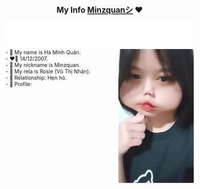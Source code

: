 <div align="center">
<h2>My Info <a href="www.facebook.com/minzquan">Minzquanシ</a> ❤</h1>
<img src="./info.svg"/>
</div>
<div>
<img align="right" src="./love.jpg" width="40%" height="auto"/>
-   🌸 My name is Hà Minh Quân.</br>
-   ❤️‍🔥 14/12/2007.</br> 
-   💬 My nickname is Minzquan.</br> 
-   💬 My rela is Rosie (Vũ Thị Nhàn).</br> 
-   💓 Relationship: Hẹn hò.</br> 
-   🌹 Profile: 
</div>
